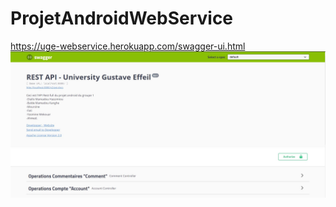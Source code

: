 # ProjetAndroidWebService
https://uge-webservice.herokuapp.com/swagger-ui.html
![](dashboard.jpg)


